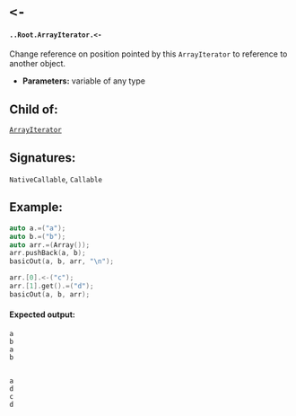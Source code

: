 # `<-`

#### `..Root.ArrayIterator.<-`

Change reference on position pointed by this `ArrayIterator` to reference to another object.

* **Parameters:** variable of any type

## Child of:

[`ArrayIterator`](docs..Root.ArrayIterator.md)

## Signatures:

`NativeCallable`, `Callable`

## Example:

```c
auto a.=("a");
auto b.=("b");
auto arr.=(Array());
arr.pushBack(a, b);
basicOut(a, b, arr, "\n");

arr.[0].<-("c");
arr.[1].get().=("d");
basicOut(a, b, arr);
```

#### Expected output:

```
a
b
a
b


a
d
c
d
```